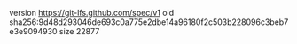 version https://git-lfs.github.com/spec/v1
oid sha256:9d48d293046de693c0a775e2dbe14a96180f2c503b228096c3beb7e3e9094930
size 22877
